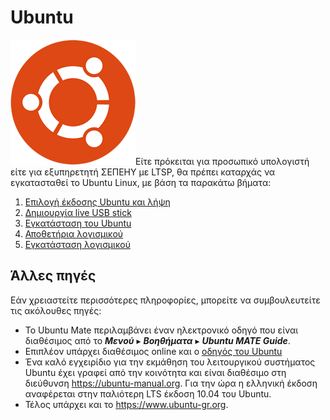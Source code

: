 # Ubuntu

![](../images/ubuntu.png#right-icon)Είτε πρόκειται για προσωπικό υπολογιστή
είτε για εξυπηρετητή ΣΕΠΕΗΥ με LTSP, θα πρέπει καταρχάς να εγκατασταθεί το
Ubuntu Linux, με βάση τα παρακάτω βήματα:

1. [Επιλογή έκδοσης Ubuntu και λήψη](download.md)
2. [Δημιουργία live USB stick](liveusb.md)
3. [Εγκατάσταση του Ubuntu](installation.md)
4. [Αποθετήρια λογισμικού](repositories.md)
5. [Εγκατάσταση λογισμικού](software.md)

## Άλλες πηγές

Εάν χρειαστείτε περισσότερες πληροφορίες, μπορείτε να συμβουλευτείτε τις
ακόλουθες πηγές:

- Το Ubuntu Mate περιλαμβάνει έναν ηλεκτρονικό οδηγό που είναι διαθέσιμος από
  το ***Μενού*** ▸ ***Βοηθήματα*** ▸ ***Ubuntu MATE Guide***.
- Επιπλέον υπάρχει διαθέσιμος online και ο [οδηγός του
  Ubuntu](https://help.ubuntu.com/lts/ubuntu-help/index.html)
- Ένα καλό εγχειρίδιο για την εκμάθηση του λειτουργικού συστήματος Ubuntu έχει
  γραφεί από την κοινότητα και είναι διαθέσιμο στη διεύθυνση
  <https://ubuntu-manual.org>. Για την ώρα η ελληνική έκδοση αναφέρεται στην
  παλιότερη LTS έκδοση 10.04 του Ubuntu.
- Τέλος υπάρχει και το <https://www.ubuntu-gr.org>.
